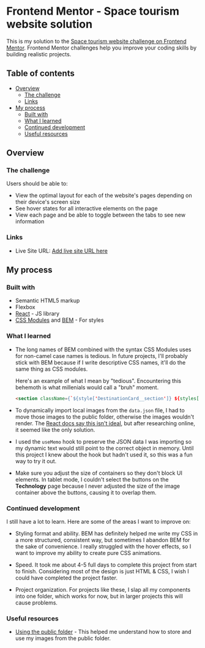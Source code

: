 # Frontend Mentor - Space tourism website solution

This is my solution to the [Space tourism website challenge on Frontend Mentor](https://www.frontendmentor.io/challenges/space-tourism-multipage-website-gRWj1URZ3). Frontend Mentor challenges help you improve your coding skills by building realistic projects. 

## Table of contents

- [Overview](#overview)
  - [The challenge](#the-challenge)
  - [Links](#links)
- [My process](#my-process)
  - [Built with](#built-with)
  - [What I learned](#what-i-learned)
  - [Continued development](#continued-development)
  - [Useful resources](#useful-resources)

## Overview

### The challenge

Users should be able to:

- View the optimal layout for each of the website's pages depending on their device's screen size
- See hover states for all interactive elements on the page
- View each page and be able to toggle between the tabs to see new information

### Links

- Live Site URL: [Add live site URL here](https://your-live-site-url.com)

## My process

### Built with

- Semantic HTML5 markup
- Flexbox
- [React](https://reactjs.org/) - JS library
- [CSS Modules](https://github.com/css-modules/css-modules) and [BEM](https://en.bem.info/methodology/) - For styles

### What I learned

- The long names of BEM combined with the syntax CSS Modules uses for non-camel case names is tedious. In future projects, I'll probably stick with BEM because if I write descriptive CSS names, it'll do the same thing as CSS modules. 

  Here's an example of what I mean by "tedious". Encountering this behemoth is what millenials would call a "bruh" moment.

  ```html
  <section className={`${style['DestinationCard__section']} ${styles['DestinationCard__section--planet-details']} ${styles['section--planet-details']}`}>
  ```

- To dynamically import local images from the `data.json` file, I had to move those images to the public folder, otherwise the images wouldn't render. The [React docs say this isn't ideal](https://create-react-app.dev/docs/using-the-public-folder), but after researching online, it seemed like the only solution.

- I used the `useMemo` hook to preserve the JSON data I was importing so my dynamic text would still point to the correct object in memory. Until this project I knew about the hook but hadn't used it, so this was a fun way to try it out.

- Make sure you adjust the size of containers so they don't block UI elements. In tablet mode, I couldn't select the buttons on the **Technology** page because I never adjusted the size of the image container above the buttons, causing it to overlap them. 

### Continued development

I still have a lot to learn. Here are some of the areas I want to improve on:

- Styling format and ability. BEM has definitely helped me write my CSS in a more structured, consistent way, but sometimes I abandon BEM for the sake of convenience. I really struggled with the hover effects, so I want to improve my ability to create pure CSS animations.

- Speed. It took me about 4-5 full days to complete this project from start to finish. Considering most of the design is just HTML & CSS, I wish I could have completed the project faster.

- Project organization. For projects like these, I slap all my components into one folder, which works for now, but in larger projects this will cause problems.

### Useful resources

- [Using the public folder](https://create-react-app.dev/docs/using-the-public-folder) - This helped me understand how to store and use my images from the public folder.
